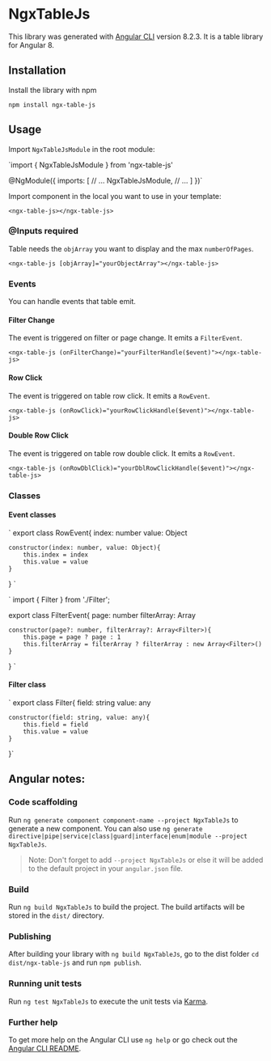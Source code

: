# NgxTableJs

This library was generated with [Angular CLI](https://github.com/angular/angular-cli) version 8.2.3. It is a table library for Angular 8.

## Installation

Install the library with npm

`npm install ngx-table-js`

## Usage

Import `NgxTableJsModule` in the root module:

`import { NgxTableJsModule } from 'ngx-table-js'

@NgModule({
    imports: [
        // ...
        NgxTableJsModule,
        // ...
    ]
})`

Import component in the local you want to use in your template:

`<ngx-table-js></ngx-table-js>`

### @Inputs required

Table needs the `objArray` you want to display and the max `numberOfPages`.

`<ngx-table-js [objArray]="yourObjectArray"></ngx-table-js>`

### Events

You can handle events that table emit.

#### Filter Change

The event is triggered on filter or page change. It emits a `FilterEvent`.

`<ngx-table-js (onFilterChange)="yourFilterHandle($event)"></ngx-table-js>`

#### Row Click

The event is triggered on table row click. It emits a `RowEvent`.

`<ngx-table-js (onRowClick)="yourRowClickHandle($event)"></ngx-table-js>`

#### Double Row Click

The event is triggered on table row double click. It emits a `RowEvent`.

`<ngx-table-js (onRowDblClick)="yourDblRowClickHandle($event)"></ngx-table-js>`

### Classes

#### Event classes

`
export class RowEvent{
    index: number
    value: Object

    constructor(index: number, value: Object){
        this.index = index
        this.value = value
    }
}
`

`
import { Filter } from './Filter';

export class FilterEvent{
    page: number
    filterArray: Array<Filter>

    constructor(page?: number, filterArray?: Array<Filter>){
        this.page = page ? page : 1
        this.filterArray = filterArray ? filterArray : new Array<Filter>()
    }

}
`

#### Filter class

`
export class Filter{
    field: string
    value: any

    constructor(field: string, value: any){
        this.field = field
        this.value = value
    }
}`

## Angular notes:

### Code scaffolding

Run `ng generate component component-name --project NgxTableJs` to generate a new component. You can also use `ng generate directive|pipe|service|class|guard|interface|enum|module --project NgxTableJs`.
> Note: Don't forget to add `--project NgxTableJs` or else it will be added to the default project in your `angular.json` file. 

### Build

Run `ng build NgxTableJs` to build the project. The build artifacts will be stored in the `dist/` directory.

### Publishing

After building your library with `ng build NgxTableJs`, go to the dist folder `cd dist/ngx-table-js` and run `npm publish`.

### Running unit tests

Run `ng test NgxTableJs` to execute the unit tests via [Karma](https://karma-runner.github.io).

### Further help

To get more help on the Angular CLI use `ng help` or go check out the [Angular CLI README](https://github.com/angular/angular-cli/blob/master/README.md).
